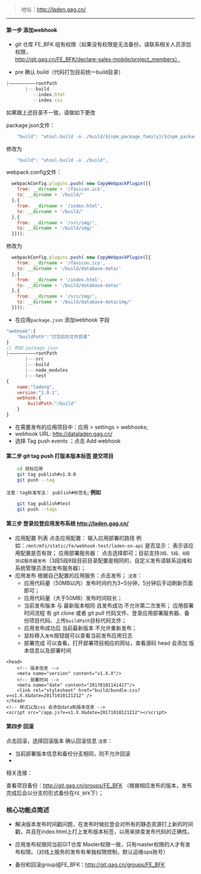 > 地址：http://laden.gag.cn/

---
#### 第一步 添加webhook

* git 仓库 FE_BFK 组有权限（如果没有权限是无法备份，请联系相关人员添加权限，http://git.gag.cn/FE_BFK/declare-sales-mobile/project_members）

* pre 确认 build（代码打包目前统一build目录）

``` javascript
|——————————rootPath
	   |---build
	  	  --index.html
	   	  --index.css
```
如果跟上述目录不一致，请做如下更改

package.json文件：

``` javascript
    "build": "atool-build -o ./build/${npm_package_family}/${npm_package_name/{npm_package_version}",
```
修改为
``` javascript
    "build": "atool-build -o ./build", 
```


webpack.config文件：

``` javascript
  webpackConfig.plugins.push( new CopyWebpackPlugin([{
    from: __dirname + '/favicon.ico',
    to: __dirname + '/build/'
  },{
    from: __dirname + '/index.html',
    to: __dirname + '/build/'
  },{
    from: __dirname + '/src/img/',
    to: __dirname + '/build/img/'
  }]));
```
修改为
``` javascript
  webpackConfig.plugins.push( new CopyWebpackPlugin([{
    from: __dirname + '/favicon.ico',
    to: __dirname + '/build/database-data/'
  },{
    from: __dirname + '/index.html',
    to: __dirname + '/build/database-data/'
  },{
    from: __dirname + '/src/img/',
    to: __dirname + '/build/database-data/img/'
  }]));

```

* 在应用` package.json ` 添加webhook 字段

``` javascript
"webhook":{
	"buildPath":"打包后的文件目录"
}
// 例如 package.json
|——————————rootPath
	   |---src 
	   |---build
	   |---node_modules
	   |---test
{
	name:"ladeng",
	version:"1.0.1",
	webhook:{
		buildPath:"/build"
	}
}
```



* 在需要发布的应用项目中：应用  >  settings  > webhooks;
* webhook URL: http://dataladen.gag.cn/
*  选择 Tag push events ；点击 Add webhook

#### 第二步 git tag push 打版本版本标签 提交项目 

``` bash
	cd 目标应用
	git tag publish#v1.0.0
	git push --tag
```
`注意：tag标准写法： publish#标签名`;
**例如**
```bash
	git tag publish#test
	git push --tags
```

#### 第三步 登录拉登应用发布系统 http://laden.gag.cn/
* 应用配置 列表
	点击应用配置： 输入应用部署的路径
	例如：`/mnt/mfs/static/fe/webhook-test/laden-on-api`
	是否显示： 表示该应用配置是否有效；
	应用部署服务器： 点击选择即可；目前支持`3段、5段、8段 测试服务器发布`（3段5段8段目前目录配置是相同的，自定义发布请联系运维和系统管理员添加发布服务器）；
*  应用发布	
	根据自己配置的应用服务：点击发布；
	`注意`：
	* 应用代码量（50MB以内）发布时间约为3~5分钟，5分钟后手动刷新页面即可；
	* 应用代码量（大于50MB）发布时间较长；
	* 当前发布版本 与 最新版本相同 且发布成功 不允许第二次发布；
应用部署时间流程 有 git clone 或者 git pull 代码文件、登录应用部署服务器、备份项目代码、上传`buildPath`目标代码文件；
	* 应用发布成功后 当前最新版本 不允许重新发布；
	* 鼠标移入`发布`按钮就可以查看当前发布应用日志 
	* 部署完成 可以查看，打开部署项目相应的网址，查看源码 head 会添加 版本信息以及部署时间
``` htmlbars
<head>
	<!-- 版本信息 -->
	<meta name="version" content="v1.X.X"/>
	<!-- 部署时间 -->
	<meta name="date" content="20170101141417"/>
	<link rel="stylesheet" href="build/bundle.css?v=v1.X.X&date=20171010121212" />
</head>	
<!-- 样式以及css 会添加data和版本信息 -->
<script src="/app.js?v=v1.X.X&date=20171010121212"></script>
```

#### 第四步 回滚

点击回滚，选择回滚版本 确认回滚信息
`注意`：
* 当前部署版本信息和备份分支相同，则不允许回滚
* 

相关连接：

查看项目备份：http://git.gag.cn/groups/FE_BFK  （根据相应发布的版本，发布完成后会以分支的形式备份在`FE_BFK`下）；

### 核心功能点简述

*  解决版本发布时间戳问题，在发布时候拉登会对所有的静态资源打上新的时间戳，并且在index.html上打上发布版本标签，以用来排查发布代码的正确性。

*   应用发布权限同当前GIT仓库 Master权限一致，只有master权限的人才有发布权限。（对线上服务的发布有单独权限控制，默认运维ops账号）

*   备份和回滚group组FE_BFK：http://git.gag.cn/groups/FE_BFK

